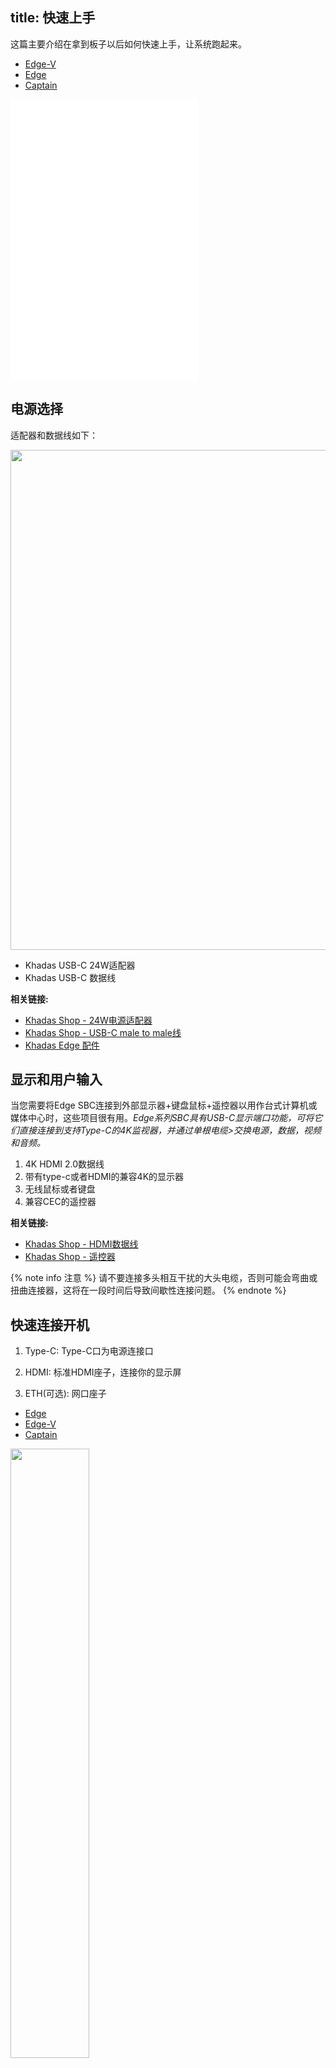 title: 快速上手
---

这篇主要介绍在拿到板子以后如何快速上手，让系统跑起来。

<ul class="nav nav-tabs" id="myTab" role="tablist">
  <li class="nav-item" role="presentation">
    <a class="nav-link active" id="edge-v-tab" data-toggle="tab" href="#edge-v-q" role="tab" aria-controls="edge-v" aria-selected="true">Edge-V</a>
  </li>
  <li class="nav-item" role="presentation">
    <a class="nav-link" id="edge-tab" data-toggle="tab" href="#edge-q" role="tab" aria-controls="edge" aria-selected="false">Edge</a>
  </li>
  <li class="nav-item" role="presentation">
    <a class="nav-link" id="captain-tab" data-toggle="tab" href="#captain-q" role="tab" aria-controls="captain" aria-selected="false">Captain</a>
  </li>
</ul>
<div class="tab-content" id="myTabContent">
<div class="tab-pane fade show active" id="edge-v-q" role="tabpanel" aria-labelledby="edge-v-tab">

<iframe class="bilibili" src="//player.bilibili.com/player.html?aid=720164941&bvid=BV1hQ4y1h7rh&cid=400374941&page=5" scrolling="no" border="0" frameborder="no" framespacing="0" allowfullscreen="true"> </iframe>

</div>
<div class="tab-pane fade" id="edge-q" role="tabpanel" aria-labelledby="edge-tab">

<iframe class="bilibili" src="//player.bilibili.com/player.html?aid=720164941&bvid=BV1hQ4y1h7rh&cid=400374941&page=4" scrolling="no" border="0" frameborder="no" framespacing="0" allowfullscreen="true"> </iframe>

</div>
<div class="tab-pane fade" id="captain-q" role="tabpanel" aria-labelledby="captain-tab">

<iframe class="bilibili" src="//player.bilibili.com/player.html?aid=720164941&bvid=BV1hQ4y1h7rh&cid=400374941&page=6" scrolling="no" border="0" frameborder="no" framespacing="0" allowfullscreen="true"> </iframe>

</div>
</div>

## 电源选择

适配器和数据线如下：

<img src="/linux/images/edge/usb-c_adapter_24w_2.jpg" width=800px>

* Khadas USB-C 24W适配器
* Khadas USB-C 数据线

**相关链接:**

* [Khadas Shop - 24W电源适配器](https://www.khadas.cn/product-page/24w-power-adapter?post_type=product)
* [Khadas Shop - USB-C male to male线](https://www.khadas.cn/product-page/usb-c-cable-male-to-male?post_type=product)
* [Khadas Edge 配件](https://www.khadas.com/edge-add-ons)

## 显示和用户输入

当您需要将Edge SBC连接到外部显示器+键盘鼠标+遥控器以用作台式计算机或媒体中心时，这些项目很有用。*Edge系列SBC具有USB-C显示端口功能，可将它们直接连接到支持Type-C的4K监视器，并通过单根电缆>交换电源，数据，视频和音频。*

1. 4K HDMI 2.0数据线
2. 带有type-c或者HDMI的兼容4K的显示器
3. 无线鼠标或者键盘
4. 兼容CEC的遥控器

**相关链接:**
* [Khadas Shop - HDMI数据线](https://www.khadas.com/product-page/hdmi-cable)
* [Khadas Shop - 遥控器](https://www.khadas.com/product-page/ir-remote)

{% note info 注意 %}
请不要连接多头相互干扰的大头电缆，否则可能会弯曲或扭曲连接器，这将在一段时间后导致间歇性连接问题。
{% endnote %}

## 快速连接开机

1. Type-C: Type-C口为电源连接口

2. HDMI: 标准HDMI座子，连接你的显示屏

3. ETH(可选): 网口座子

<ul class="nav nav-tabs" id="myTab" role="tablist">
  <li class="nav-item" role="presentation">
    <a class="nav-link active" id="edge-tab" data-toggle="tab" href="#edge" role="tab" aria-controls="edge" aria-selected="true">Edge</a>
  </li>
  <li class="nav-item" role="presentation">
    <a class="nav-link" id="edge-v-tab" data-toggle="tab" href="#edge-v" role="tab" aria-controls="edge-v" aria-selected="false">Edge-V</a>
  </li>
  <li class="nav-item" role="presentation">
    <a class="nav-link" id="captain-tab" data-toggle="tab" href="#captain" role="tab" aria-controls="Captain" aria-selected="false">Captain</a>
  </li>
</ul>
<div class="tab-content" id="myTabContent">
<div class="tab-pane fade show active" id="edge" role="tabpanel" aria-labelledby="edge-tab">
<img src="/linux/images/edge/QuickStart-edge.jpg" width="50%" height="50%">
</div>
<div class="tab-pane fade" id="edge-v" role="tabpanel" aria-labelledby="edge-v-tab">
<img src="/linux/images/edge/QuickStart-edge-v.jpg" width="50%" height="50%">
</div>
<div class="tab-pane fade" id="captain" role="tabpanel" aria-labelledby="captain-tab">
<img src="/linux/images/edge/QuickStart-captain.jpg" width="50%" height="50%">
</div>
</div>

上电以后正常启动，可以从显示屏看到Khadas Logo，以及白灯闪烁。

## 故障排查

1. 蓝色灯常亮没有看到开机画面：WoL功能已打开，按Power按键可以正常开机，关闭WOL->[如何使用WOL](Wol)
2. 反复重启开机: 供电不足，请使用官方推荐的外部供电器供电

## 常用文档

1. [通过USB线安装系统到eMMC](InstallOsIntoEmmc.html)
2. [安装系统到SD卡或U盘](InstallOsIntoSdusb.html)
3. [进入升级模式](BootIntoUpgradeMode.html)
5. [Ubuntu固件](/linux/zh-cn/firmware/Vim1UbuntuFirmware.html)
6. [Wi-Fi](Wifi.html)

## Edge相关网页
更多的相关信息，请查看我们的网页，阅读文档，或者到论坛浏览以及提问。
* [Edge商店](https://www.khadas.com/shop?Collection=Edge&sort=price_descending)
* [Edge网站首页](https://www.khadas.com/edge)
* [Edge论坛页](https://forum.khadas.com/c/Khadas-Edge)              

